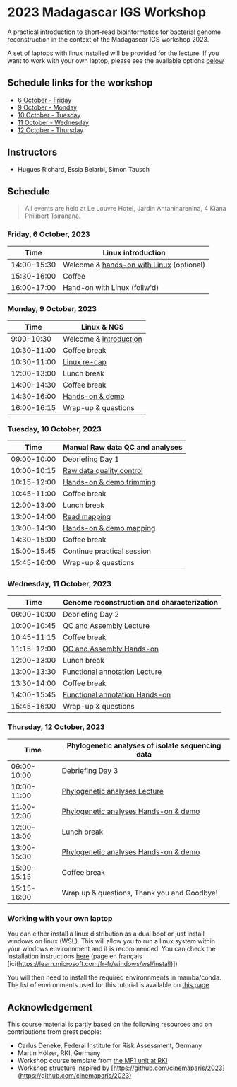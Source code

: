 # 2023 Madagascar IGS Workshop 

A practical introduction to short-read bioinformatics for bacterial genome reconstruction in the context of the Madagascar IGS workshop 2023.

A set of laptops with linux installed will be provided for the lecture. If you want to work with your own laptop, please see the available options [below](#5)

## Schedule links for the workshop
* [6 October - Friday](#0)
* [9 October - Monday](#1)  
* [10 October - Tuesday](#2)  
* [11 October - Wednesday](#3)  
* [12 October - Thursday](#4)  

## Instructors

* Hugues Richard, Essia Belarbi, Simon Tausch

## Schedule

> All events are held at Le Louvre Hotel,
> Jardin Antaninarenina, 4 Kiana Philibert Tsiranana.

### <a name="0"></a> Friday, 6 October, 2023
| Time        | Linux introduction |
| --          | --               |
| 14:00-15:30 | Welcome & [hands-on with Linux](day00-friday/intro.md) (optional)|
| 15:30-16:00 | Coffee | 
| 16:00-17:00 | Hand-on with Linux (follw'd) | 


### <a name="1"></a> Monday, 9 October, 2023
| Time        | Linux & NGS |
| --          | --               |
| 9:00-10:30 | Welcome & [introduction](day01-monday/general.md) |
| 10:30-11:00 | Coffee break | 
| 10:30-11:00 | [Linux re-cap](day01-monday/linux.md) |
| 12:00-13:00 | Lunch break |
| 14:00-14:30 | Coffee break |
| 14:30-16:00 | [Hands-on & demo](day01-monday/hands-on.md) |
| 16:00-16:15 | Wrap-up & questions |

### <a name="2"></a> Tuesday, 10 October, 2023

| Time        | Manual Raw data QC and analyses|
| --          | --               |
| 09:00-10:00 | Debriefing Day 1 |
| 10:00-10:15 | [Raw data quality control](day02-tuesday/trimming.md) |
| 10:15-12:00 | [Hands-on & demo trimming](day02-tuesday/trimming.md) |
| 10:45-11:00 | Coffee break |
| 12:00-13:00 | Lunch break |
| 13:00-14:00 | [Read mapping](day02-tuesday/mapping.md) |
| 13:00-14:30 | [Hands-on & demo mapping](day02-tuesday/mapping.md) |
| 14:30-15:00 | Coffee break |
| 15:00-15:45 | Continue practical session |
| 15:45-16:00 | Wrap-up & questions |


### <a name="3"></a> Wednesday, 11 October, 2023

| Time        | Genome reconstruction and characterization |
| --          | --               |
| 09:00-10:00 | Debriefing Day 2 |
| 10:00-10:45 | [QC and Assembly Lecture](day03-wednesday/aquamis.md) |
| 10:45-11:15 | Coffee break |
| 11:15-12:00 | [QC and Assembly Hands-on](day03-wednesday/aquamis.md) |
| 12:00-13:00 | Lunch break |
| 13:00-13:30 | [Functional annotation Lecture](day03-wednesday/functionalannotation.md) |
| 13:30-14:00 | Coffee break |
| 14:00-15:45 | [Functional annotation Hands-on](day03-wednesday/functionalannotation.md) |
| 15:45-16:00 | Wrap-up & questions |

### <a name="4"></a> Thursday, 12 October, 2023

| Time        | Phylogenetic analyses of isolate sequencing data |
| --          | --               |
| 09:00-10:00 | Debriefing Day 3 |
| 10:00-11:00 | [Phylogenetic analyses Lecture](day04-thursday/phylogeny.md) |
| 11:00-12:00 | [Phylogenetic analyses Hands-on & demo](day04-thursday/phylogeny.md) |
| 12:00-13:00 | Lunch break |
| 13:00-15:00 | [Phylogenetic analyses Hands-on & demo](day04-thursday/phylogeny.md) |
| 15:00-15:15 | Coffee break |
| 15:15-16:00 | Wrap up & questions, Thank you and Goodbye! |


### <a name="5"></a> Working with your own laptop

You can either install a linux distribution as a dual boot or just install windows on linux (WSL). This will allow you to run a linux system within your windows environnment and it is recommended. You can check the installation instructions [here](https://learn.microsoft.com/en-us/windows/wsl/install) (page en français [ici(https://learn.microsoft.com/fr-fr/windows/wsl/install)])

You will then need to install the required environnments in mamba/conda. The list of environments used for this tutorial is available on [this page](mamba_commands.md)

## Acknowledgement

This course material is partly based on the following resources and on contributions from great people:

* Carlus Deneke, Federal Institute for Risk Assessment, Germany
* Martin Hölzer, RKI, Germany
* Workshop course template from [the MF1 unit at RKI](https://github.com/rki-mf1/)
* Workshop structure inspired by [https://github.com/cinemaparis/2023](https://github.com/cinemaparis/2023)
